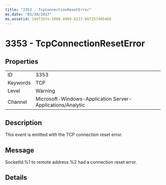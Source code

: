 ```yaml
---
title: "3353 - TcpConnectionResetError"
ms.date: "03/30/2017"
ms.assetid: 19df26fe-1088-4969-b137-b6f25740b468
---
```

# 3353 - TcpConnectionResetError
## Properties  


|||  
|-|-|  
|ID|3353|  
|Keywords|TCP|  
|Level|Warning|  
|Channel|Microsoft-Windows-Application Server-Applications/Analytic|  

## Description  
 This event is emitted with the TCP connection reset error.  

## Message  
 SocketId:%1 to remote address %2 had a connection reset error.  

## Details
